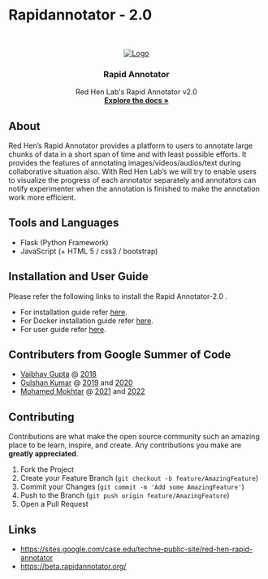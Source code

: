 # Rapidannotator - 2.0
<br />
<p align="center">
  <a href="https://sites.google.com/case.edu/techne-public-site/red-hen-rapid-annotator">
    <img src="https://user-images.githubusercontent.com/39674365/129477873-8c9b2191-8261-4ef9-a67f-94e5b57169bd.png" alt="Logo" >
  </a>

  <h3 align="center">Rapid Annotator</h3>
  <p align="center">
    Red Hen Lab's Rapid Annotator v2.0
    <br />
    <a href="./docs"><strong>Explore the docs »</strong></a>
    <br />
  </p>
</p>


## About
Red Hen’s Rapid Annotator provides a platform to users to annotate large chunks of data in a short span of time and with least possible efforts. It provides the features of annotating images/videos/audios/text during collaborative situation also. With Red Hen Lab’s we will try to enable users to visualize the progress of each annotator separately and annotators can notify experimenter when the annotation is finished to make the annotation work more efficient.


## Tools and Languages
* Flask (Python Framework)
* JavaScript (+ HTML 5 / css3 / bootstrap) 
  

## Installation and User Guide
Please refer the following links to install the Rapid Annotator-2.0 .
* For installation guide refer [here](https://github.com/RedHenLab/RapidAnnotator-2.0/blob/master/docs/installation_guide.md).
* For Docker installation guide refer [here](https://github.com/RedHenLab/RapidAnnotator-2.0/blob/master/docs/installation_guide_docker.md).
* For user guide refer [here](https://github.com/RedHenLab/RapidAnnotator-2.0/blob/master/docs/user_guide.md).

## Contributers from Google Summer of Code
- [Vaibhav Gupta](https://github.com/damnOblivious) @ [2018](https://damnoblivious.github.io/GSoC-Blog/)
- [Gulshan Kumar](https://github.com/gulshan-mittal) @ [2019](https://gulshan-mittal.github.io/GSoC19-Blog/) and [2020](https://gulshan-mittal.github.io/GSoC20-Blog/)
- [Mohamed Mokhtar](https://github.com/rrrokhtar) @ [2021](https://rrrokhtar.github.io/rapid-annotator/21) and [2022](https://rrrokhtar.github.io/rapid-annotator/22)

## Contributing

Contributions are what make the open source community such an amazing place to be learn, inspire, and create. Any contributions you make are **greatly appreciated**.

1. Fork the Project
2. Create your Feature Branch (`git checkout -b feature/AmazingFeature`)
3. Commit your Changes (`git commit -m 'Add some AmazingFeature'`)
4. Push to the Branch (`git push origin feature/AmazingFeature`)
5. Open a Pull Request


## Links
* https://sites.google.com/case.edu/techne-public-site/red-hen-rapid-annotator
* https://beta.rapidannotator.org/
